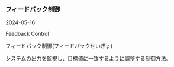 <article id="フィードバック制御">

### フィードバック制御

<p class="st_update_header">2024-05-16</p>
<p class="st_name_header_en">Feedback Control</p>
<p class="st_name_header_jp">フィードバック制御(フィードバックせいぎょ)</p>
<div class="article_explanation">システムの出力を監視し、目標値に一致するように調整する制御方法。</div>
</article>
